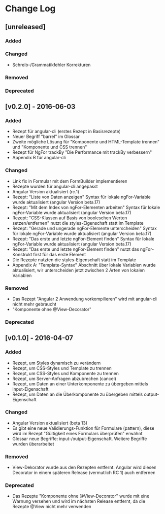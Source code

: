 # Change Log

## [unreleased]

### Added

### Changed

* Schreib-/Grammatikfehler Korrekturen

### Removed

### Deprecated

## [v0.2.0] - 2016-06-03

### Added

* Rezept für angular-cli (erstes Rezept in Basisrezepte)
* Neuer Begriff "barrel" im Glossar
* Zweite mögliche Lösung für "Komponente und HTML-Template trennen" und "Komponente und CSS trennen"
* Rezept für NgFor trackBy "Die Performance mit trackBy verbessern"
* Appendix B für angular-cli

### Changed

* Link fix in Formular mit dem FormBuilder implementieren
* Rezepte wurden für angular-cli angepasst
* Angular Version aktualisiert (rc.1)
* Rezept: "Liste von Daten anzeigen" Syntax für lokale ngFor-Variable wurde aktualisiert (angular Version beta.17)
* Rezept: "Mit dem Index von ngFor-Elementen arbeiten" Syntax für lokale ngFor-Variable wurde aktualisiert (angular Version beta.17)
* Rezept: "CSS-Klassen auf Basis von booleschen Werten setzen/entfernen" nutzt die styles-Eigenschaft statt <style></style> im Template
* Rezept: "Gerade und ungerade ngFor-Elemente unterscheiden" Syntax für lokale ngFor-Variable wurde aktualisiert (angular Version beta.17)
* Rezept: "Das erste und letzte ngFor-Element finden" Syntax für lokale ngFor-Variable wurde aktualisiert (angular Version beta.17)
* Rezept: "Das erste und letzte ngFor-Element finden" nutzt das ngFor-Konstrukt first für das erste Element
* Die Rezepte nutzten die styles-Eigenschaft statt <style></style> im Template
* Appendix A: "Template-Syntax" Abschnitt über lokale Variablen wurde aktualisiert, wir unterscheiden jetzt zwischen 2 Arten von lokalen Variablen

### Removed

* Das Rezept "Angular 2 Anwendung vorkompilieren" wird mit angular-cli nicht mehr gebraucht
* "Komponente ohne @View-Decorator"

### Deprecated

## [v0.1.0] - 2016-04-07

### Added

* Rezept, um Styles dynamisch zu verändern
* Rezept, um CSS-Styles und Template zu trennen
* Rezept, um CSS-Styles und Komponente zu trennen
* Rezept, um Server-Anfragen abzubrechen (cancel)
* Rezept, um Daten an einer Unterkomponente zu übergeben mittels input-Eigenschaft
* Rezept, um Daten an die Überkomponente zu übergeben mittels output-Eigenschaft

### Changed

* Angular Version aktualisiert (beta 13)
* Es gibt eine neue Validierungs-Funktion für Formulare (pattern), diese wird im Rezept "Gültigkeit eines Formulars überprüfen" erwähnt
* Glossar neue Begriffe: input-/output-Eigenschaft. Weitere Begriffe wurden überarbeitet

### Removed

* View-Dekorator wurde aus den Rezepten entfernt. Angular wird diesen Decorator in einem späteren Release (vermutlich RC 1) auch entfernen

### Deprecated

* Das Rezepte "Komponente ohne @View-Decorator" wurde mit eine Warnung versehen und wird im nächsten Release entfernt, da die Rezepte @View nicht mehr verwenden

